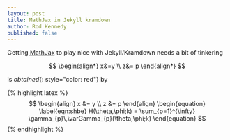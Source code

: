 ```yaml
---
layout: post
title: MathJax in Jekyll kramdown
author: Rod Kennedy
published: false
---
```


Getting <abbr title="MathJax JavaScript display engine for mathematics"> MathJax</abbr> to play nice with Jekyll/Kramdown
needs a bit of tinkering

$$
\begin{align*}
x&=y \\
z&= p
\end{align*}
$$

is *obtained*{: style="color: red"} by

{% highlight latex %}
$$
\begin{align}
  x &= y \\
  z &= p
\end{align}
\begin{equation}
\label{eqn:shbe}
	H(\theta,\phi;k) = \sum_{p=1}^{\infty} \gamma_{p}\,\varGamma_{p}(\theta,\phi;k)
\end{equation}
$$
{% endhighlight %}
